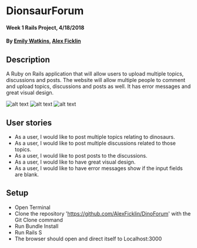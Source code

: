 # DionsaurForum

#### Week 1 Rails Project, 4/18/2018

#### By [Emily Watkins](https://github.com/emilywatkins), [Alex Ficklin](https://github.com/AlexFicklin)

## Description

A Ruby on Rails application that will allow users to upload multiple topics, discussions and posts. The website will allow multiple people to comment and upload topics, discussions and posts as well. It has error messages and great visual design.

![alt text](https://i.imgur.com/EVGIpy0.jpg)
![alt text](https://i.imgur.com/bsFdAlq.jpg)
![alt text](https://i.imgur.com/G5y7jtx.jpg)

## User stories
* As a user, I would like to post multiple topics relating to dinosaurs.
* As a user, I would like to post multiple discussions related to those topics.
* As a user, I would like to post posts to the discussions.
* As a user, I would like to have great visual design.
* As a user, I would like to have error messages show if the input fields are blank.

## Setup

* Open Terminal
* Clone the repository 'https://github.com/AlexFicklin/DinoForum' with the Git Clone command
* Run Bundle Install
* Run Rails S
* The browser should open and direct itself to Localhost:3000
